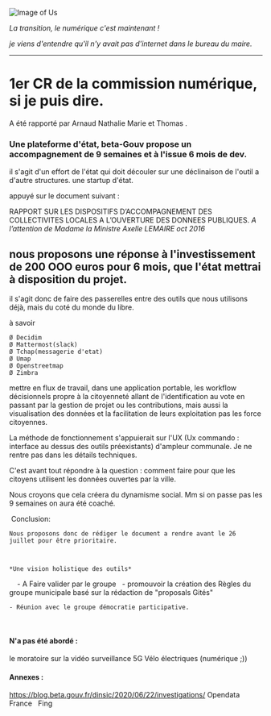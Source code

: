 ![Image of Us](https://blog.beta.gouv.fr/img/posts/investig-blog-beta.jpg)

*La transition, le numérique c'est maintenant !*

*je viens d'entendre qu'il n'y avait pas d'internet dans le bureau du maire.*

---

# 1er CR de la commission numérique, si je puis dire.

A été rapporté par Arnaud Nathalie Marie et Thomas .

###  Une plateforme d'état, beta-Gouv propose un accompagnement de 9 semaines et à l'issue 6 mois de dev.

il s'agit d'un effort de l'état qui doit découler sur une déclinaison de l'outil a d'autre structures.
une startup d'état.

appuyé sur le document suivant :

RAPPORT SUR LES DISPOSITIFS
D’ACCOMPAGNEMENT DES
COLLECTIVITES LOCALES A
L’OUVERTURE DES DONNEES PUBLIQUES.
_A l’attention de Madame la Ministre Axelle LEMAIRE oct 2016_

## nous proposons une réponse à l'investissement de 200 OOO euros pour 6 mois, que l'état mettrai à disposition du projet.

il s'agit donc de faire des passerelles entre des outils que nous utilisons déjà, mais du coté du monde du libre.

à savoir 

	Ø Decidim
	Ø Mattermost(slack)
	Ø Tchap(messagerie d'etat)
	Ø Umap
	Ø Openstreetmap
	Ø Zimbra


mettre en flux de travail, dans une application portable, les workflow décisionnels propre à la citoyenneté allant de l'identification au vote en passant par la gestion de projet ou les contributions, mais aussi la visualisation des données et la facilitation de leurs exploitation pas les force citoyennes.

La méthode de fonctionnement s'appuierait sur l'UX (Ux commando : interface au dessus des outils préexistants) d'ampleur communale. Je ne rentre pas dans les détails techniques.

C'est avant tout répondre à la question : comment faire pour que les citoyens utilisent les données ouvertes par la ville.

Nous croyons  que cela créera du dynamisme social.
Mm si on passe pas les 9 semaines on aura été coaché.

 Conclusion:

	Nous proposons donc de rédiger le document a rendre avant le 26 juillet pour être prioritaire.
	
	
	
	*Une vision holistique des outils*
 
 
	- A Faire valider par le groupe
 
	- promouvoir la création des Règles du groupe municipale basé sur la rédaction de "proposals Gités"
	
	- Réunion avec le groupe démocratie participative.
 

#### N'a pas été abordé : 
le moratoire sur la vidéo surveillance
5G
Vélo électriques (numérique ;))

#### Annexes : 
https://blog.beta.gouv.fr/dinsic/2020/06/22/investigations/
Opendata France
 
Fing
